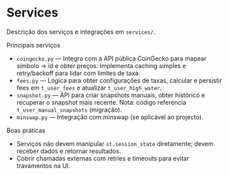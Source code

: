 # Services

Descrição dos serviços e integrações em `services/`.

Principais serviços

- `coingecko.py` — Integra com a API pública CoinGecko para mapear símbolo -> id e obter preços. Implementa caching simples e retry/backoff para lidar com limites de taxa.
- `fees.py` — Lógica para obter configurações de taxas, calcular e persistir fees em `t_user_fees` e atualizar `t_user_high_water`.
- `snapshot.py` — API para criar snapshots manuais, obter histórico e recuperar o snapshot mais recente. Nota: código referencia `t_user_manual_snapshots` (migração).
- `minswap.py` — Integração com minswap (se aplicável ao projecto).

Boas práticas

- Serviços não devem manipular `st.session_state` diretamente; devem receber dados e retornar resultados.
- Cobrir chamadas externas com retries e timeouts para evitar travamentos na UI.

